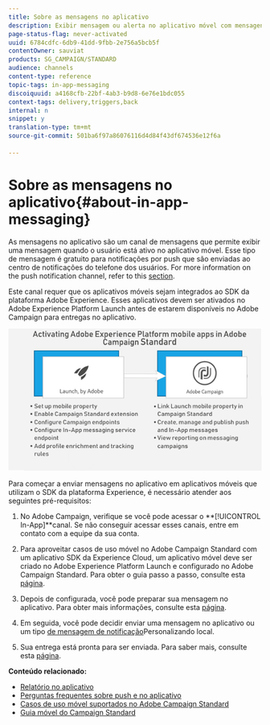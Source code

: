 ```yaml
---
title: Sobre as mensagens no aplicativo
description: Exibir mensagem ou alerta no aplicativo móvel com mensagens no aplicativo.
page-status-flag: never-activated
uuid: 6784cdfc-6db9-41dd-9fbb-2e756a5bcb5f
contentOwner: sauviat
products: SG_CAMPAIGN/STANDARD
audience: channels
content-type: reference
topic-tags: in-app-messaging
discoiquuid: a4168cfb-22bf-4ab3-b9d8-6e76e1bdc055
context-tags: delivery,triggers,back
internal: n
snippet: y
translation-type: tm+mt
source-git-commit: 501ba6f97a86076116d4d84f43df674536e12f6a

---
```



# Sobre as mensagens no aplicativo{#about-in-app-messaging}

As mensagens no aplicativo são um canal de mensagens que permite exibir uma mensagem quando o usuário está ativo no aplicativo móvel. Esse tipo de mensagem é gratuito para notificações por push que são enviadas ao centro de notificações do telefone dos usuários. For more information on the push notification channel, refer to this [section](../../channels/using/about-push-notifications.md).

Este canal requer que os aplicativos móveis sejam integrados ao SDK da plataforma Adobe Experience. Esses aplicativos devem ser ativados no Adobe Experience Platform Launch antes de estarem disponíveis no Adobe Campaign para entregas no aplicativo.

![](assets/launch_campaign.png)

Para começar a enviar mensagens no aplicativo em aplicativos móveis que utilizam o SDK da plataforma Experience, é necessário atender aos seguintes pré-requisitos:

1. No Adobe Campaign, verifique se você pode acessar o **[!UICONTROL In-App]**canal. Se não conseguir acessar esses canais, entre em contato com a equipe da sua conta.

1. Para aproveitar casos de uso móvel no Adobe Campaign Standard com um aplicativo SDK da Experience Cloud, um aplicativo móvel deve ser criado no Adobe Experience Platform Launch e configurado no Adobe Campaign Standard. Para obter o guia passo a passo, consulte esta [página](https://helpx.adobe.com/campaign/kb/configuring-app-sdk.html).

1. Depois de configurada, você pode preparar sua mensagem no aplicativo. Para obter mais informações, consulte esta [página](../../channels/using/preparing-and-sending-an-in-app-message.md#preparing-your-in-app-message).

1. Em seguida, você pode decidir enviar uma mensagem [](../../channels/using/customizing-an-in-app-message.md) no aplicativo ou um tipo [de mensagem de notificação](../../channels/using/customizing-an-in-app-message.md#customizing-a-local-notification-message-type)Personalizando local.

1. Sua entrega está pronta para ser enviada. Para saber mais, consulte esta [página](../../channels/using/preparing-and-sending-an-in-app-message.md#sending-your-in-app-message).

**Conteúdo relacionado:**

* [Relatório no aplicativo](../../reporting/using/in-app-report.md)
* [Perguntas frequentes sobre push e no aplicativo](https://helpx.adobe.com/campaign/kb/push_inapp_faq.html)
* [Casos de uso móvel suportados no Adobe Campaign Standard](https://helpx.adobe.com/campaign/kb/configure-launch-rules-acs-use-cases.html)
* [Guia móvel do Campaign Standard](https://helpx.adobe.com/campaign/kb/acs-mobile.html)
